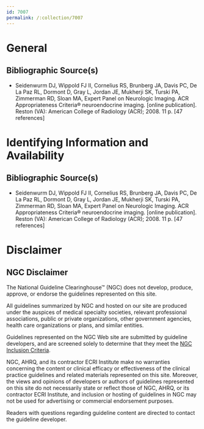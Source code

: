 ```yaml
---
id: 7007
permalink: /:collection/7007
---
```


# General

## Bibliographic Source(s)

- Seidenwurm DJ, Wippold FJ II, Cornelius RS, Brunberg JA, Davis PC, De La Paz RL, Dormont D, Gray L, Jordan JE, Mukherji SK, Turski PA, Zimmerman RD, Sloan MA, Expert Panel on Neurologic Imaging. ACR Appropriateness Criteria® neuroendocrine imaging. [online publication]. Reston (VA): American College of Radiology (ACR); 2008. 11 p. [47 references]

# Identifying Information and Availability

## Bibliographic Source(s)

- Seidenwurm DJ, Wippold FJ II, Cornelius RS, Brunberg JA, Davis PC, De La Paz RL, Dormont D, Gray L, Jordan JE, Mukherji SK, Turski PA, Zimmerman RD, Sloan MA, Expert Panel on Neurologic Imaging. ACR Appropriateness Criteria® neuroendocrine imaging. [online publication]. Reston (VA): American College of Radiology (ACR); 2008. 11 p. [47 references]

# Disclaimer

## NGC Disclaimer

The National Guideline Clearinghouse™ (NGC) does not develop, produce, approve, or endorse the guidelines represented on this site.

All guidelines summarized by NGC and hosted on our site are produced under the auspices of medical specialty societies, relevant professional associations, public or private organizations, other government agencies, health care organizations or plans, and similar entities.

Guidelines represented on the NGC Web site are submitted by guideline developers, and are screened solely to determine that they meet the [NGC Inclusion Criteria](/help-and-about/summaries/inclusion-criteria).

NGC, AHRQ, and its contractor ECRI Institute make no warranties concerning the content or clinical efficacy or effectiveness of the clinical practice guidelines and related materials represented on this site. Moreover, the views and opinions of developers or authors of guidelines represented on this site do not necessarily state or reflect those of NGC, AHRQ, or its contractor ECRI Institute, and inclusion or hosting of guidelines in NGC may not be used for advertising or commercial endorsement purposes.

Readers with questions regarding guideline content are directed to contact the guideline developer.

